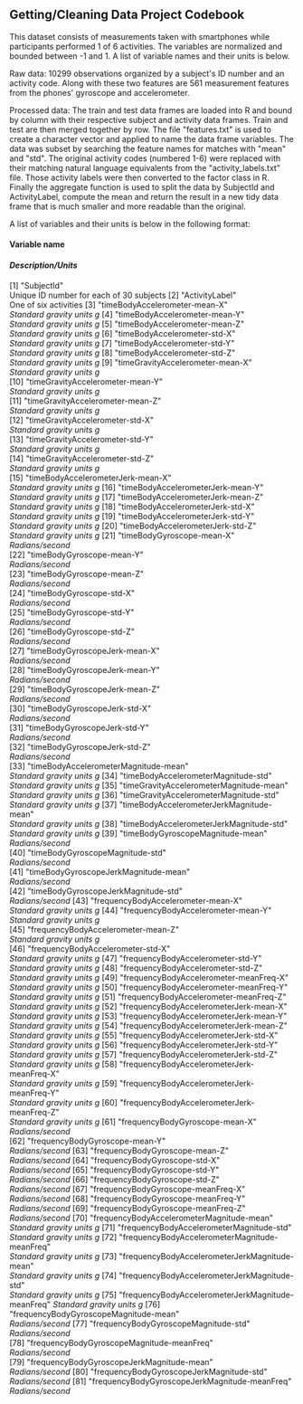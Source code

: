 ## Getting/Cleaning Data Project Codebook

This dataset consists of measurements taken with smartphones while participants performed 1 of 6 activities. The variables are normalized and bounded between -1 and 1. A list of variable names and their units is below. 

Raw data: 10299 observations organized by a subject's ID number and an activity code. Along with these two features are 561 measurement features from the phones' gyroscope and accelerometer. 

Processed data: The train and test data frames are loaded into R and bound by column with their respective subject and activity data frames. Train and test are then merged together by row. The file "features.txt" is used to create a character vector and applied to name the data frame variables. The data was subset by searching the feature names for matches with "mean" and "std". The original activity codes (numbered 1-6) were replaced with their matching natural language equivalents from the "activity_labels.txt" file. Those activity labels were then converted to the factor class in R. Finally the aggregate function is used to split the data by SubjectId and ActivityLabel, compute the mean and return the result in a new tidy data frame that is much smaller and more readable than the original. 

A list of variables and their units is below in the following format:
#### Variable name 
#### *Description/Units*

[1] "SubjectId"                                      	
Unique ID number for each of 30 subjects
[2] "ActivityLabel"                                   	
One of six activities
[3] "timeBodyAccelerometer-mean-X"                    	
*Standard gravity units g*
[4] "timeBodyAccelerometer-mean-Y"                    	
*Standard gravity units g*
[5] "timeBodyAccelerometer-mean-Z"                    	
*Standard gravity units g*
[6] "timeBodyAccelerometer-std-X"                     	
*Standard gravity units g*
[7] "timeBodyAccelerometer-std-Y"                     	
*Standard gravity units g*
[8] "timeBodyAccelerometer-std-Z"                     	
*Standard gravity units g*
[9] "timeGravityAccelerometer-mean-X"					
*Standard gravity units g*                 
[10] "timeGravityAccelerometer-mean-Y"        		 	
*Standard gravity units g*        
[11] "timeGravityAccelerometer-mean-Z"        			
*Standard gravity units g*         
[12] "timeGravityAccelerometer-std-X"        			
*Standard gravity units g*   	       
[13] "timeGravityAccelerometer-std-Y"        		 	
*Standard gravity units g*         
[14] "timeGravityAccelerometer-std-Z"        		 	
*Standard gravity units g*         
[15] "timeBodyAccelerometerJerk-mean-X"               	
*Standard gravity units g* 
[16] "timeBodyAccelerometerJerk-mean-Y"               	
*Standard gravity units g* 
[17] "timeBodyAccelerometerJerk-mean-Z"               	
*Standard gravity units g* 
[18] "timeBodyAccelerometerJerk-std-X"                	
*Standard gravity units g* 
[19] "timeBodyAccelerometerJerk-std-Y"                	
*Standard gravity units g* 
[20] "timeBodyAccelerometerJerk-std-Z"                	
*Standard gravity units g* 
[21] "timeBodyGyroscope-mean-X"       					
*Radians/second*              
[22] "timeBodyGyroscope-mean-Y"  						
*Radians/second*                      
[23] "timeBodyGyroscope-mean-Z"     					
*Radians/second*                   
[24] "timeBodyGyroscope-std-X"      				   	
*Radians/second*                
[25] "timeBodyGyroscope-std-Y"      				 	
*Radians/second*                  
[26] "timeBodyGyroscope-std-Z"     						
*Radians/second*                    
[27] "timeBodyGyroscopeJerk-mean-X" 					
*Radians/second*                   
[28] "timeBodyGyroscopeJerk-mean-Y" 				  	
*Radians/second*                 
[29] "timeBodyGyroscopeJerk-mean-Z" 				 	
*Radians/second*                  
[30] "timeBodyGyroscopeJerk-std-X" 						
*Radians/second*                    
[31] "timeBodyGyroscopeJerk-std-Y" 						
*Radians/second*                    
[32] "timeBodyGyroscopeJerk-std-Z"    					
*Radians/second*                 
[33] "timeBodyAccelerometerMagnitude-mean"             	
*Standard gravity units g*
[34] "timeBodyAccelerometerMagnitude-std"              	
*Standard gravity units g*
[35] "timeGravityAccelerometerMagnitude-mean"          	
*Standard gravity units g*
[36] "timeGravityAccelerometerMagnitude-std"           	
*Standard gravity units g*
[37] "timeBodyAccelerometerJerkMagnitude-mean"         	
*Standard gravity units g*
[38] "timeBodyAccelerometerJerkMagnitude-std"         	
*Standard gravity units g* 
[39] "timeBodyGyroscopeMagnitude-mean"             		
*Radians/second*    
[40] "timeBodyGyroscopeMagnitude-std"                	
*Radians/second*  
[41] "timeBodyGyroscopeJerkMagnitude-mean"           	
*Radians/second*  
[42] "timeBodyGyroscopeJerkMagnitude-std"             	
*Radians/second* 
[43] "frequencyBodyAccelerometer-mean-X"               	
*Standard gravity units g*
[44] "frequencyBodyAccelerometer-mean-Y"             	
*Standard gravity units g*  
[45] "frequencyBodyAccelerometer-mean-Z"             	
*Standard gravity units g*  
[46] "frequencyBodyAccelerometer-std-X"                
*Standard gravity units g*
[47] "frequencyBodyAccelerometer-std-Y"               	
*Standard gravity units g* 
[48] "frequencyBodyAccelerometer-std-Z"                	
*Standard gravity units g*
[49] "frequencyBodyAccelerometer-meanFreq-X"           	
*Standard gravity units g*
[50] "frequencyBodyAccelerometer-meanFreq-Y"           	
*Standard gravity units g*
[51] "frequencyBodyAccelerometer-meanFreq-Z"           	
*Standard gravity units g*
[52] "frequencyBodyAccelerometerJerk-mean-X"           	
*Standard gravity units g*
[53] "frequencyBodyAccelerometerJerk-mean-Y"          	
*Standard gravity units g* 
[54] "frequencyBodyAccelerometerJerk-mean-Z"          	
*Standard gravity units g* 
[55] "frequencyBodyAccelerometerJerk-std-X"           	
*Standard gravity units g* 
[56] "frequencyBodyAccelerometerJerk-std-Y"           	
*Standard gravity units g* 
[57] "frequencyBodyAccelerometerJerk-std-Z"            	
*Standard gravity units g*
[58] "frequencyBodyAccelerometerJerk-meanFreq-X"       	
*Standard gravity units g*
[59] "frequencyBodyAccelerometerJerk-meanFreq-Y"       	
*Standard gravity units g*
[60] "frequencyBodyAccelerometerJerk-meanFreq-Z"      	
*Standard gravity units g* 
[61] "frequencyBodyGyroscope-mean-X"         			
*Radians/second*          
[62] "frequencyBodyGyroscope-mean-Y"                   	
*Radians/second*
[63] "frequencyBodyGyroscope-mean-Z"                   	
*Radians/second*
[64] "frequencyBodyGyroscope-std-X"                    	
*Radians/second*
[65] "frequencyBodyGyroscope-std-Y"                    	
*Radians/second*
[66] "frequencyBodyGyroscope-std-Z"                    	
*Radians/second*
[67] "frequencyBodyGyroscope-meanFreq-X"               	
*Radians/second*
[68] "frequencyBodyGyroscope-meanFreq-Y"               	
*Radians/second*
[69] "frequencyBodyGyroscope-meanFreq-Z"               	
*Radians/second*
[70] "frequencyBodyAccelerometerMagnitude-mean"			
*Standard gravity units g*
[71] "frequencyBodyAccelerometerMagnitude-std"         	
*Standard gravity units g*
[72] "frequencyBodyAccelerometerMagnitude-meanFreq"    	
*Standard gravity units g*
[73] "frequencyBodyAccelerometerJerkMagnitude-mean"    	
*Standard gravity units g*
[74] "frequencyBodyAccelerometerJerkMagnitude-std"     	
*Standard gravity units g*
[75] "frequencyBodyAccelerometerJerkMagnitude-meanFreq"	
*Standard gravity units g*
[76] "frequencyBodyGyroscopeMagnitude-mean"            	
*Radians/second*
[77] "frequencyBodyGyroscopeMagnitude-std"           	
*Radians/second*  
[78] "frequencyBodyGyroscopeMagnitude-meanFreq"      	
*Radians/second*  
[79] "frequencyBodyGyroscopeJerkMagnitude-mean"        	
*Radians/second*
[80] "frequencyBodyGyroscopeJerkMagnitude-std"        	
*Radians/second* 
[81] "frequencyBodyGyroscopeJerkMagnitude-meanFreq"   	
*Radians/second* 
